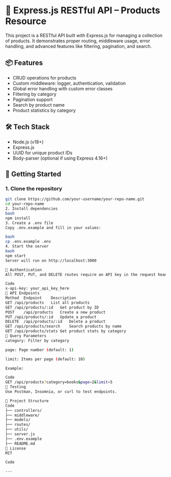 # 🚀 Express.js RESTful API – Products Resource

This project is a RESTful API built with Express.js for managing a collection of products. It demonstrates proper routing, middleware usage, error handling, and advanced features like filtering, pagination, and search.

## 📦 Features

- CRUD operations for products
- Custom middleware: logger, authentication, validation
- Global error handling with custom error classes
- Filtering by category
- Pagination support
- Search by product name
- Product statistics by category

## 🛠️ Tech Stack

- Node.js (v18+)
- Express.js
- UUID for unique product IDs
- Body-parser (optional if using Express 4.16+)

## 🚀 Getting Started

### 1. Clone the repository

```bash
git clone https://github.com/your-username/your-repo-name.git
cd your-repo-name
2. Install dependencies
bash
npm install
3. Create a .env file
Copy .env.example and fill in your values:

bash
cp .env.example .env
4. Start the server
bash
npm start
Server will run on http://localhost:3000

🔐 Authentication
All POST, PUT, and DELETE routes require an API key in the request header:

Code
x-api-key: your_api_key_here
📮 API Endpoints
Method	Endpoint	Description
GET	/api/products	List all products
GET	/api/products/:id	Get product by ID
POST	/api/products	Create a new product
PUT	/api/products/:id	Update a product
DELETE	/api/products/:id	Delete a product
GET	/api/products/search	Search products by name
GET	/api/products/stats	Get product stats by category
🔎 Query Parameters
category: Filter by category

page: Page number (default: 1)

limit: Items per page (default: 10)

Example:

Code
GET /api/products?category=books&page=2&limit=5
🧪 Testing
Use Postman, Insomnia, or curl to test endpoints.

📁 Project Structure
Code
├── controllers/
├── middleware/
├── models/
├── routes/
├── utils/
├── server.js
├── .env.example
├── README.md
📜 License
MIT

Code

---


```
